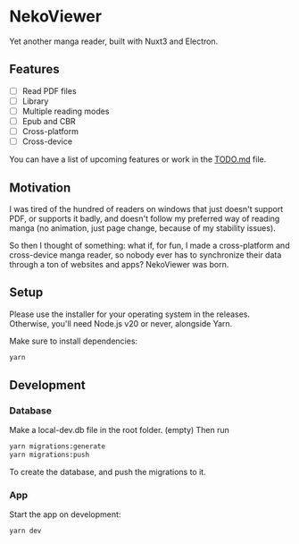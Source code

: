 # NekoViewer

Yet another manga reader, built with Nuxt3 and Electron.

## Features

- [ ] Read PDF files
- [ ] Library 
- [ ] Multiple reading modes
- [ ] Epub and CBR
- [ ] Cross-platform
- [ ] Cross-device

You can have a list of upcoming features or work in the [TODO.md](TODO.md) file.

## Motivation

I was tired of the hundred of readers on windows that just doesn't support PDF, or supports it badly, and doesn't follow my preferred way of reading manga (no animation, just page change, because of my stability issues).

So then I thought of something: what if, for fun, I made a cross-platform and cross-device manga reader, so nobody ever has to synchronize their data through a ton of websites and apps? NekoViewer was born.

## Setup

Please use the installer for your operating system in the releases.
Otherwise, you'll need Node.js v20 or never, alongside Yarn.

Make sure to install dependencies:

```bash
yarn
```

## Development

### Database

Make a local-dev.db file in the root folder. (empty) Then run

```bash
yarn migrations:generate
yarn migrations:push
```

To create the database, and push the migrations to it.

### App

Start the app on development:

```bash
yarn dev
```
